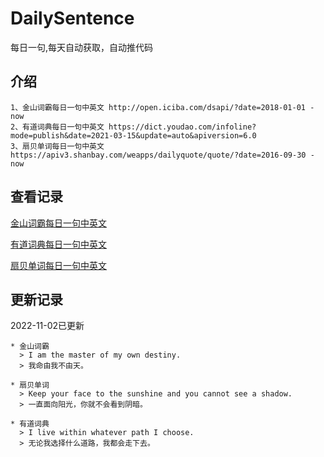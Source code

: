 # DailySentence

每日一句,每天自动获取，自动推代码

## 介绍

```
1、金山词霸每日一句中英文 http://open.iciba.com/dsapi/?date=2018-01-01 - now
2、有道词典每日一句中英文 https://dict.youdao.com/infoline?mode=publish&date=2021-03-15&update=auto&apiversion=6.0
3、扇贝单词每日一句中英文 https://apiv3.shanbay.com/weapps/dailyquote/quote/?date=2016-09-30 - now
```

## 查看记录

[金山词霸每日一句中英文](./data/iciba/)

[有道词典每日一句中英文](./data/youdao/)

[扇贝单词每日一句中英文](./data/shanbay/)

## 更新记录
2022-11-02已更新 
```
* 金山词霸
  > I am the master of my own destiny.
  > 我命由我不由天。

* 扇贝单词
  > Keep your face to the sunshine and you cannot see a shadow.
  > 一直面向阳光，你就不会看到阴暗。

* 有道词典
  > I live within whatever path I choose.
  > 无论我选择什么道路，我都会走下去。

```
